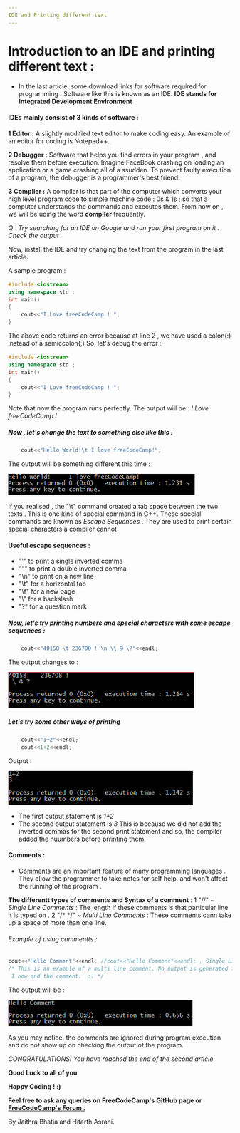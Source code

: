 ```yaml
---
IDE and Printing different text 
---
```


# Introduction to an IDE and printing different text : 

* In the last article, some download links for software required for programming . Software like this is known as an IDE.
**IDE stands for Integrated Development Environment**
#### IDEs mainly consist of 3 kinds of software :
**1 Editor :** A slightly modified text editor to make coding easy. An example of an editor for coding is Notepad++.

**2 Debugger :** Software that helps you find errors in your program , and resolve them before execution. Imagine FaceBook crashing on loading an application or a game crashing all of a ssudden. To prevent faulty execution of a program, the debugger is a programmer's best friend.  

**3 Compiler :** A compiler is that part of the computer which converts your high level program code to simple machine code : 0s & 1s ; so that a computer understands the commands and executes them. From now on , we will be uding the word **compiler** frequently.

*Q : Try searching for an IDE on Google and run your first program on it . Check the output*

Now, install the IDE and try changing the text from the program in the last article.

A sample program :
```C++
#include <iostream>
using namespace std :
int main()
{
    cout<<"I Love freeCodeCamp ! ";
}

```
The above code returns an error because at line 2 , we have used a colon(:) instead of a semiccolon(;)
So, let's debug the error :

```C++
#include <iostream>
using namespace std ;
int main()
{
    cout<<"I Love freeCodeCamp ! ";
}

```

Note that now the program runs perfectly.
The output will be : *I Love freeCodeCamp !*
##### Now , let's change the text to something else like this :  
```C++
    cout<<"Hello World!\t I love freeCodeCamp!";
```
The output will be something different this time :

![Image](https://github.com/MrAsrani1312/Images/blob/master/out2.1.PNG)
 
 If you realised , the "\t" command created a tab space between the two texts . This is one kind of special command in C++. These special commands are known as *Escape Sequences* .
 They are used to print certain special characters a compiler cannot   
   #### Useful escape sequences :
* "\'" to print a single inverted comma
* "\"" to print a double inverted comma
* "\n" to print on a new line
* "\t" for a horizontal tab
* "\f" for a new page
* "\\" for a backslash
* "\?" for a question mark

##### Now, let's try printing numbers and special characters with some escape sequences :
```C++
    cout<<"40158 \t 236708 ! \n \\ @ \?"<<endl;
```
The output changes to : 

![Image](https://github.com/MrAsrani1312/Images/blob/master/out2.2.PNG)

##### Let's try some other ways of printing
```C++
    cout<<"1+2"<<endl;
    cout<<1+2<<endl;
```
Output : 

![Image](https://github.com/MrAsrani1312/Images/blob/master/out2.3%20-%20Copy.PNG)
* The first output statement is *1+2*
* The second output statement is *3*
This is because we did not add the inverted commas for the second print statement and so, the compiler added the nuumbers before prrinting them. 

#### Comments  :
* Comments are an important feature of many programming languages . They allow the programmer to take notes for self help, and won't affect the running of the program . 

**The differentt types of comments and Syntax of a comment** :
  1 "//"  ~ _Single Line Comments_  : The length if these comments is that particular line it is typed on .
  2 "/* */"   ~ _Multi Line Comments_ : These comments cann take up a space of more than one line.
  
  ###### Example of using commentts : 
 ```C++
 cout<<"Hello Comment"<<endl; //cout<<"Hello Comment"<<endl; , Single Line Comment.
 /* This is an example of a multi line comment. No output is generated for this .
  I now end the comment.  :) */
 ```
 The output will be :

![Image](https://github.com/MrAsrani1312/Images/blob/master/out2.4.PNG)
 
 As you may notice, the comments are ignored during program execution and do not show up on checking the output of the program.

 _CONGRATULATIONS! You have reached the end of the second article_
 
 **Good Luck to all of you** 
 
 **Happy Coding ! :)**
 
 **Feel free to ask any queries on FreeCodeCamp's GitHub page or [FreeCodeCamp's Forum .](https://forum.freecodecamp.org/)**

By Jaithra Bhatia and Hitarth Asrani.
